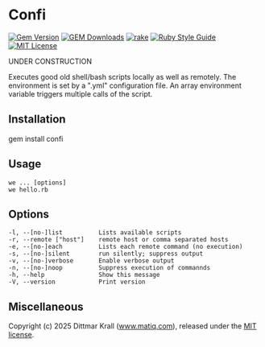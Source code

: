# Confi

[![Gem Version](https://badge.fury.io/rb/confi.svg)](http://badge.fury.io/rb/confi)
[![GEM Downloads](https://img.shields.io/gem/dt/confi?color=168AFE&logo=ruby&logoColor=FE1616)](https://rubygems.org/gems/confi)
[![rake](https://github.com/matique/confi/actions/workflows/rake.yml/badge.svg)](https://github.com/matique/confi/actions/workflows/rake.yml)
[![Ruby Style Guide](https://img.shields.io/badge/code_style-standard-brightgreen.svg)](https://github.com/standardrb/standard)
[![MIT License](https://img.shields.io/badge/license-MIT-blue.svg)](http://choosealicense.com/licenses/mit/)

UNDER CONSTRUCTION

Executes good old shell/bash scripts locally as well as remotely.
The environment is set by a ".yml" configuration file.
An array environment variable triggers multiple calls of the script.

## Installation

  gem install confi


## Usage

    we ... [options]
    we hello.rb

## Options

    -l, --[no-]list          Lists available scripts
    -r, --remote ["host"]    remote host or comma separated hosts
    -e, --[no-]each          Lists each remote command (no execution)
    -s, --[no-]silent        run silently; suppress output
    -v, --[no-]verbose       Enable verbose output
    -n, --[no-]noop          Suppress execution of commannds
    -h, --help               Show this message
    -V, --version            Print version



## Miscellaneous

Copyright (c) 2025 Dittmar Krall (www.matiq.com),
released under the [MIT license](https://opensource.org/licenses/MIT).
